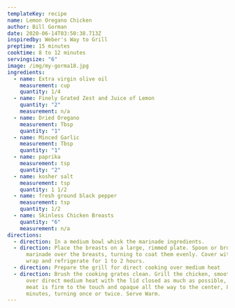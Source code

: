 ```yaml
---
templateKey: recipe
name: Lemon Oregano Chicken
author: Bill Gorman
date: 2020-06-14T03:50:38.713Z
inspiredby: Weber's Way to Grill
preptime: 15 minutes
cooktime: 8 to 12 minutes
servingsize: "6"
image: /img/my-gorma18.jpg
ingredients:
  - name: Extra virgin olive oil
    measurement: cup
    quantity: 1/4
  - name: Finely Grated Zest and Juice of Lemon
    quantity: "2"
    measurement: n/a
  - name: Dried Oregano
    measurement: Tbsp
    quantity: "1"
  - name: Minced Garlic
    measurement: Tbsp
    quantity: "1"
  - name: paprika
    measurement: tsp
    quantity: "2"
  - name: kosher salt
    measurement: tsp
    quantity: 1 1/2
  - name: fresh ground black pepper
    measurement: tsp
    quantity: 1/2
  - name: Skinless Chicken Breasts
    quantity: "6"
    measurement: n/a
directions:
  - direction: In a medium bowl whisk the marinade ingredients.
  - direction: Place the breasts on a large, rimmed plate. Spoon or brush the
      marinade over the breasts, turning to coat them evenly. Cover with plastic
      wrap and refrigerate for 1 to 2 hours.
  - direction: Prepare the grill for direct cooking over medium heat
  - direction: Brush the cooking grates clean. Grill the chicken, smooth side down,
      over direct medium heat with the lid closed as much as possible, until the
      meat is firm to the touch and opaque all the way to the center, 8 to 12
      minutes, turning once or twice. Serve Warm.
---
```

